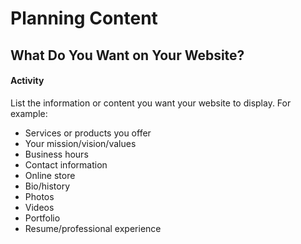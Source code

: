 # Planning Content
## What Do You Want on Your Website?

#### Activity
List the information or content you want your website to display. For example:
- Services or products you offer
- Your mission/vision/values
- Business hours
- Contact information
- Online store
- Bio/history
- Photos
- Videos
- Portfolio
- Resume/professional experience
